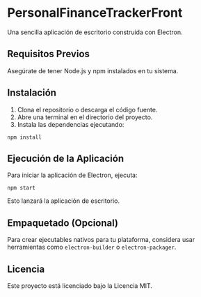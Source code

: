 # PersonalFinanceTrackerFront

Una sencilla aplicación de escritorio construida con Electron.

## Requisitos Previos

Asegúrate de tener Node.js y npm instalados en tu sistema.

## Instalación

1. Clona el repositorio o descarga el código fuente.
2. Abre una terminal en el directorio del proyecto.
3. Instala las dependencias ejecutando:

```
npm install
```

## Ejecución de la Aplicación

Para iniciar la aplicación de Electron, ejecuta:

```
npm start
```

Esto lanzará la aplicación de escritorio.

## Empaquetado (Opcional)

Para crear ejecutables nativos para tu plataforma, considera usar herramientas como `electron-builder` o `electron-packager`.

## Licencia

Este proyecto está licenciado bajo la Licencia MIT.